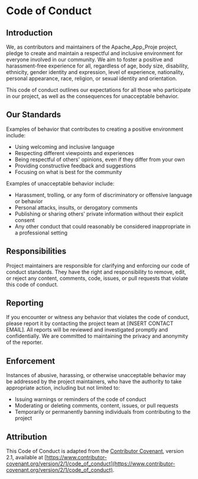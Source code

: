 # Code of Conduct

## Introduction

We, as contributors and maintainers of the Apache_App_Proje project, pledge to create and maintain a respectful and inclusive environment for everyone involved in our community. We aim to foster a positive and harassment-free experience for all, regardless of age, body size, disability, ethnicity, gender identity and expression, level of experience, nationality, personal appearance, race, religion, or sexual identity and orientation.

This code of conduct outlines our expectations for all those who participate in our project, as well as the consequences for unacceptable behavior.

## Our Standards

Examples of behavior that contributes to creating a positive environment include:

- Using welcoming and inclusive language
- Respecting different viewpoints and experiences
- Being respectful of others' opinions, even if they differ from your own
- Providing constructive feedback and suggestions
- Focusing on what is best for the community

Examples of unacceptable behavior include:

- Harassment, trolling, or any form of discriminatory or offensive language or behavior
- Personal attacks, insults, or derogatory comments
- Publishing or sharing others' private information without their explicit consent
- Any other conduct that could reasonably be considered inappropriate in a professional setting

## Responsibilities

Project maintainers are responsible for clarifying and enforcing our code of conduct standards. They have the right and responsibility to remove, edit, or reject any content, comments, code, issues, or pull requests that violate this code of conduct.

## Reporting

If you encounter or witness any behavior that violates the code of conduct, please report it by contacting the project team at [INSERT CONTACT EMAIL]. All reports will be reviewed and investigated promptly and confidentially. We are committed to maintaining the privacy and anonymity of the reporter.

## Enforcement

Instances of abusive, harassing, or otherwise unacceptable behavior may be addressed by the project maintainers, who have the authority to take appropriate action, including but not limited to:

- Issuing warnings or reminders of the code of conduct
- Moderating or deleting comments, content, issues, or pull requests
- Temporarily or permanently banning individuals from contributing to the project

## Attribution

This Code of Conduct is adapted from the [Contributor Covenant](https://www.contributor-covenant.org), version 2.1, available at [https://www.contributor-covenant.org/version/2/1/code_of_conduct](https://www.contributor-covenant.org/version/2/1/code_of_conduct).

